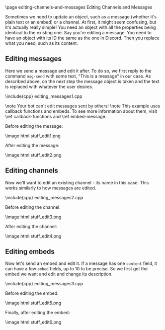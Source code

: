 \page editing-channels-and-messages Editing Channels and Messages

Sometimes we need to update an object, such as a message (whether it's plain text or an embed) or a channel. At first, it might seem confusing, but it's actually really simple! You need an object with all the properties being identical to the existing one. Say you're editing a message. You need to have an object with its ID the same as the one in Discord. Then you replace what you need, such as its content.

## Editing messages
Here we send a message and edit it after. To do so, we first reply to the command `msg-send` with some text, "This is a message" in our case. As described above, on the next step the message object is taken and the text is replaced with whatever the user desires.

\include{cpp} editing_messages1.cpp

\note Your bot can't edit messages sent by others!
\note This example uses callback functions and embeds. To see more information about them, visit \ref callback-functions and \ref embed-message.

Before editing the message:

\image html stuff_edit1.png

After editing the message:

\image html stuff_edit2.png

## Editing channels
Now we'll want to edit an existing channel - its name in this case. This works similarly to how messages are edited.

\include{cpp} editing_messages2.cpp

Before editing the channel:

\image html stuff_edit3.png

After editing the channel:

\image html stuff_edit4.png

## Editing embeds
Now let's send an embed and edit it. If a message has one `content` field, it can have a few `embed` fields, up to 10 to be precise. So we first get the embed we want and edit and change its description.

\include{cpp} editing_messages3.cpp

Before editing the embed:

\image html stuff_edit5.png

Finally, after editing the embed:

\image html stuff_edit6.png
